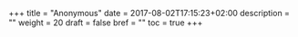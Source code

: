 +++
title = "Anonymous"
date = 2017-08-02T17:15:23+02:00
description = ""
weight = 20
draft = false
bref = ""
toc = true
+++
